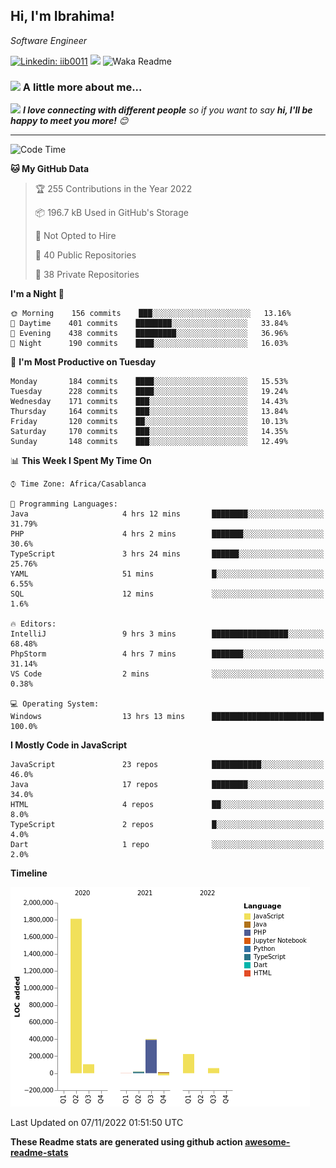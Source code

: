 <h2>Hi, I'm Ibrahima! </h2>
<p><em>Software Engineer 
</em></p>


[![Linkedin: iib0011](https://img.shields.io/badge/-iib0011-blue?style=flat-square&logo=Linkedin&logoColor=white&link=https://www.linkedin.com/in/iib0011/)](https://www.linkedin.com/in/iib0011/)
![](https://visitor-badge.glitch.me/badge?page_id=iib0011)
![Waka Readme](https://github.com/iib0011/iib0011/workflows/Waka%20Readme/badge.svg)


### <img src="https://media.giphy.com/media/VgCDAzcKvsR6OM0uWg/giphy.gif" width="50"> A little more about me...  


<img src="https://media.giphy.com/media/LnQjpWaON8nhr21vNW/giphy.gif" width="60"> <em><b>I love connecting with different people</b> so if you want to say <b>hi, I'll be happy to meet you more!</b> 😊</em>

---
<!--START_SECTION:waka-->
![Code Time](http://img.shields.io/badge/Code%20Time-1%2C340%20hrs%2053%20mins-blue)

**🐱 My GitHub Data** 

> 🏆 255 Contributions in the Year 2022
 > 
> 📦 196.7 kB Used in GitHub's Storage 
 > 
> 🚫 Not Opted to Hire
 > 
> 📜 40 Public Repositories 
 > 
> 🔑 38 Private Repositories  
 > 
**I'm a Night 🦉** 

```text
🌞 Morning    156 commits    ███░░░░░░░░░░░░░░░░░░░░░░   13.16% 
🌆 Daytime    401 commits    ████████░░░░░░░░░░░░░░░░░   33.84% 
🌃 Evening    438 commits    █████████░░░░░░░░░░░░░░░░   36.96% 
🌙 Night      190 commits    ████░░░░░░░░░░░░░░░░░░░░░   16.03%

```
📅 **I'm Most Productive on Tuesday** 

```text
Monday       184 commits    ████░░░░░░░░░░░░░░░░░░░░░   15.53% 
Tuesday      228 commits    ████░░░░░░░░░░░░░░░░░░░░░   19.24% 
Wednesday    171 commits    ███░░░░░░░░░░░░░░░░░░░░░░   14.43% 
Thursday     164 commits    ███░░░░░░░░░░░░░░░░░░░░░░   13.84% 
Friday       120 commits    ██░░░░░░░░░░░░░░░░░░░░░░░   10.13% 
Saturday     170 commits    ███░░░░░░░░░░░░░░░░░░░░░░   14.35% 
Sunday       148 commits    ███░░░░░░░░░░░░░░░░░░░░░░   12.49%

```


📊 **This Week I Spent My Time On** 

```text
⌚︎ Time Zone: Africa/Casablanca

💬 Programming Languages: 
Java                     4 hrs 12 mins       ████████░░░░░░░░░░░░░░░░░   31.79% 
PHP                      4 hrs 2 mins        ███████░░░░░░░░░░░░░░░░░░   30.6% 
TypeScript               3 hrs 24 mins       ██████░░░░░░░░░░░░░░░░░░░   25.76% 
YAML                     51 mins             █░░░░░░░░░░░░░░░░░░░░░░░░   6.55% 
SQL                      12 mins             ░░░░░░░░░░░░░░░░░░░░░░░░░   1.6%

🔥 Editors: 
IntelliJ                 9 hrs 3 mins        █████████████████░░░░░░░░   68.48% 
PhpStorm                 4 hrs 7 mins        ███████░░░░░░░░░░░░░░░░░░   31.14% 
VS Code                  2 mins              ░░░░░░░░░░░░░░░░░░░░░░░░░   0.38%

💻 Operating System: 
Windows                  13 hrs 13 mins      █████████████████████████   100.0%

```

**I Mostly Code in JavaScript** 

```text
JavaScript               23 repos            ███████████░░░░░░░░░░░░░░   46.0% 
Java                     17 repos            ████████░░░░░░░░░░░░░░░░░   34.0% 
HTML                     4 repos             ██░░░░░░░░░░░░░░░░░░░░░░░   8.0% 
TypeScript               2 repos             █░░░░░░░░░░░░░░░░░░░░░░░░   4.0% 
Dart                     1 repo              ░░░░░░░░░░░░░░░░░░░░░░░░░   2.0%

```


**Timeline**

![Chart not found](https://raw.githubusercontent.com/iib0011/iib0011/master/charts/bar_graph.png) 


 Last Updated on 07/11/2022 01:51:50 UTC
<!--END_SECTION:waka-->

**These Readme stats are generated using github action [awesome-readme-stats](https://github.com/iib0011/waka-readme-stats)**
